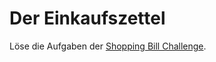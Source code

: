 
# Der Einkaufszettel

Löse die Aufgaben der [Shopping Bill Challenge](http://www.academis.eu/posts/python_shopping_bill).

